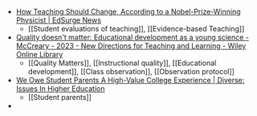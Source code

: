 - [How Teaching Should Change, According to a Nobel-Prize-Winning Physicist | EdSurge News](https://www.edsurge.com/news/2023-10-17-how-teaching-should-change-according-to-a-nobel-prize-winning-physicist)
	- [[Student evaluations of teaching]], [[Evidence-based Teaching]]
- [Quality doesn't matter: Educational development as a young science - McCreary - 2023 - New Directions for Teaching and Learning - Wiley Online Library](https://onlinelibrary.wiley.com/doi/10.1002/tl.20536)
	- [[Quality Matters]], [[Instructional quality]], [[Educational development]], [[Class observation]], [[Observation protocol]]
- [We Owe Student Parents A High-Value College Experience | Diverse: Issues In Higher Education](https://www.diverseeducation.com/opinion/article/15635371/we-owe-student-parents-a-highvalue-college-experience?trk=feed_main-feed-card_feed-article-content)
	- [[Student parents]]
-